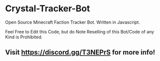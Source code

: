 # Crystal-Tracker-Bot
Open Source Minecraft Faction Tracker Bot. Written in Javascript.

Feel Free to Edit this Code, but do Note Reselling of this Bot/Code of any Kind is Prohibited. 

## Visit https://discord.gg/T3NEPrS for more info!
